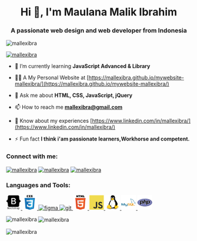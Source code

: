 <h1 align="center">Hi 👋, I'm Maulana Malik Ibrahim</h1>
<h3 align="center">A passionate web design and web developer from Indonesia</h3>

<p align="left"> <img src="https://komarev.com/ghpvc/?username=mallexibra&label=Profile%20views&color=0e75b6&style=flat" alt="mallexibra" /> </p>

<p align="left"> <a href="https://github.com/ryo-ma/github-profile-trophy"><img src="https://github-profile-trophy.vercel.app/?username=mallexibra" alt="mallexibra" /></a> </p>

- 🌱 I’m currently learning **JavaScript Advanced & Library**

- 👨‍💻 A My Personal Website at [https://mallexibra.github.io/mywebsite-mallexibra/](https://mallexibra.github.io/mywebsite-mallexibra/)

- 💬 Ask me about **HTML, CSS, JavaScript, jQuery**

- 📫 How to reach me **mallexibra@gmail.com**

- 📄 Know about my experiences [https://www.linkedin.com/in/mallexibra/](https://www.linkedin.com/in/mallexibra/)

- ⚡ Fun fact **I think i'am passionate learners,Workhorse and competent.**

<h3 align="left">Connect with me:</h3>
<p align="left">
<a href="https://linkedin.com/in/mallexibra" target="blank"><img align="center" src="https://raw.githubusercontent.com/rahuldkjain/github-profile-readme-generator/master/src/images/icons/Social/linked-in-alt.svg" alt="mallexibra" height="30" width="40" /></a>
<a href="https://instagram.com/mallexibra" target="blank"><img align="center" src="https://raw.githubusercontent.com/rahuldkjain/github-profile-readme-generator/master/src/images/icons/Social/instagram.svg" alt="mallexibra" height="30" width="40" /></a>
<a href="https://www.youtube.com/c/mallexibra" target="blank"><img align="center" src="https://raw.githubusercontent.com/rahuldkjain/github-profile-readme-generator/master/src/images/icons/Social/youtube.svg" alt="mallexibra" height="30" width="40" /></a>
</p>

<h3 align="left">Languages and Tools:</h3>
<p align="left"> <a href="https://getbootstrap.com" target="_blank" rel="noreferrer"> <img src="https://raw.githubusercontent.com/devicons/devicon/master/icons/bootstrap/bootstrap-plain-wordmark.svg" alt="bootstrap" width="40" height="40"/> </a> <a href="https://www.w3schools.com/css/" target="_blank" rel="noreferrer"> <img src="https://raw.githubusercontent.com/devicons/devicon/master/icons/css3/css3-original-wordmark.svg" alt="css3" width="40" height="40"/> </a> <a href="https://www.figma.com/" target="_blank" rel="noreferrer"> <img src="https://www.vectorlogo.zone/logos/figma/figma-icon.svg" alt="figma" width="40" height="40"/> </a> <a href="https://git-scm.com/" target="_blank" rel="noreferrer"> <img src="https://www.vectorlogo.zone/logos/git-scm/git-scm-icon.svg" alt="git" width="40" height="40"/> </a> <a href="https://www.w3.org/html/" target="_blank" rel="noreferrer"> <img src="https://raw.githubusercontent.com/devicons/devicon/master/icons/html5/html5-original-wordmark.svg" alt="html5" width="40" height="40"/> </a> <a href="https://developer.mozilla.org/en-US/docs/Web/JavaScript" target="_blank" rel="noreferrer"> <img src="https://raw.githubusercontent.com/devicons/devicon/master/icons/javascript/javascript-original.svg" alt="javascript" width="40" height="40"/> </a> <a href="https://www.linux.org/" target="_blank" rel="noreferrer"> <img src="https://raw.githubusercontent.com/devicons/devicon/master/icons/linux/linux-original.svg" alt="linux" width="40" height="40"/> </a> <a href="https://www.mysql.com/" target="_blank" rel="noreferrer"> <img src="https://raw.githubusercontent.com/devicons/devicon/master/icons/mysql/mysql-original-wordmark.svg" alt="mysql" width="40" height="40"/> </a> <a href="https://www.php.net" target="_blank" rel="noreferrer"> <img src="https://raw.githubusercontent.com/devicons/devicon/master/icons/php/php-original.svg" alt="php" width="40" height="40"/> </a> </p>

<p><img align="left" src="https://github-readme-stats.vercel.app/api/top-langs?username=mallexibra&show_icons=true&locale=en&layout=compact" alt="mallexibra" /></p>

<p>&nbsp;<img align="center" src="https://github-readme-stats.vercel.app/api?username=mallexibra&show_icons=true&locale=en" alt="mallexibra" /></p>

<p><img align="center" src="https://github-readme-streak-stats.herokuapp.com/?user=mallexibra&" alt="mallexibra" /></p>
